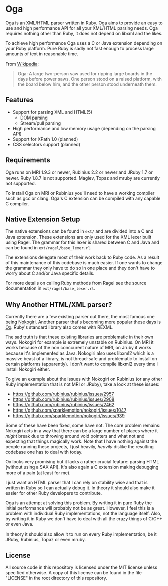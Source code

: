 # Oga

Oga is an XML/HTML parser written in Ruby. Oga aims to provide an easy to use
and high performance API for all your XML/HTML parsing needs. Oga requires
nothing other than Ruby, it does not depend on libxml and the likes.

To achieve high performance Oga uses a C or Java extension depending on your
Ruby platform. Pure Ruby is sadly not fast enough to process large amounts of
text in reasonable time.

From [Wikipedia][oga-wikipedia]:

> Oga: A large two-person saw used for ripping large boards in the days before
> power saws. One person stood on a raised platform, with the board below him,
> and the other person stood underneath them.

## Features

* Support for parsing XML and HTML(5)
  * DOM parsing
  * Stream/pull parsing
* High performance and low memory usage (depending on the parsing API)
* Support for XPath 1.0 (planned)
* CSS selectors support (planned)

## Requirements

Oga runs on MRI 1.9.3 or newer, Rubinius 2.2 or newer and JRuby 1.7 or newer.
Ruby 1.8.7 is not supported. Maglev, Topaz and mruby are currently not
supported.

To install Oga on MRI or Rubinius you'll need to have a working compiler such
as gcc or clang. Oga's C extension can be compiled with any capable C compiler.

## Native Extension Setup

The native extensions can be found in `ext/` and are divided into a C and Java
extension. These extensions are only used for the XML lexer built using Ragel.
The grammar for this lexer is shared between C and Java and can be found in
`ext/ragel/base_lexer.rl`.

The extensions delegate most of their work back to Ruby code. As a result of
this maintenance of this codebase is much easier. If one wants to change the
grammar they only have to do so in one place and they don't have to worry about
C and/or Java specific details.

For more details on calling Ruby methods from Ragel see the source
documentation in `ext/ragel/base_lexer.rl`.

## Why Another HTML/XML parser?

Currently there are a few existing parser out there, the most famous one being
[Nokogiri][nokogiri]. Another parser that's becoming more popular these days is
[Ox][ox]. Ruby's standard library also comes with REXML.

The sad truth is that these existing libraries are problematic in their own
ways. Nokogiri for example is extremely unstable on Rubinius. On MRI it works
because of the non conccurent nature of MRI, on Jruby it works because it's
implemented as Java. Nokogiri also uses libxml2 which is a massive beast of a
library, is not thread-safe and problematic to install on certain platforms
(apparently). I don't want to compile libxml2 every time I install Nokogiri
either.

To give an example about the issues with Nokogiri on Rubinius (or any other
Ruby implementation that is not MRI or JRuby), take a look at these issues:

* https://github.com/rubinius/rubinius/issues/2957
* https://github.com/rubinius/rubinius/issues/2908
* https://github.com/rubinius/rubinius/issues/2462
* https://github.com/sparklemotion/nokogiri/issues/1047
* https://github.com/sparklemotion/nokogiri/issues/939

Some of these have been fixed, some have not. The core problem remains:
Nokogiri acts in a way that there can be a large number of places where it
*might* break due to throwing around void pointers and what not and expecting
that things magically work. Note that I have nothing against the people running
these projects, I just heavily, *heavily* dislike the resulting codebase one
has to deal with today.

Ox looks very promising but it lacks a rather crucial feature: parsing HTML
(without using a SAX API). It's also again a C extension making debugging more
of a pain (at least for me).

I just want an HTML parser that I can rely on stability wise and that is
written in Ruby so I can actually debug it. In theory it should also make it
easier for other Ruby developers to contribute.

Oga is an attempt at solving this problem. By writing it in pure Ruby the
initial performance will probably not be as great. However, I feel this is a
problem with individual Ruby implementations, not the language itself. Also, by
writing it in Ruby we don't have to deal with all the crazy things of C/C++ or
even Java.

In theory it should also allow it to run on every Ruby implementation, be it
JRuby, Rubinius, Topaz or even mruby.

## License

All source code in this repository is licensed under the MIT license unless
specified otherwise. A copy of this license can be found in the file "LICENSE"
in the root directory of this repository.

[nokogiri]: https://github.com/sparklemotion/nokogiri
[oga-wikipedia]: https://en.wikipedia.org/wiki/Japanese_saw#Other_Japanese_saws
[ox]: https://github.com/ohler55/ox
[dogecoin]: http://dogecoin.com/
